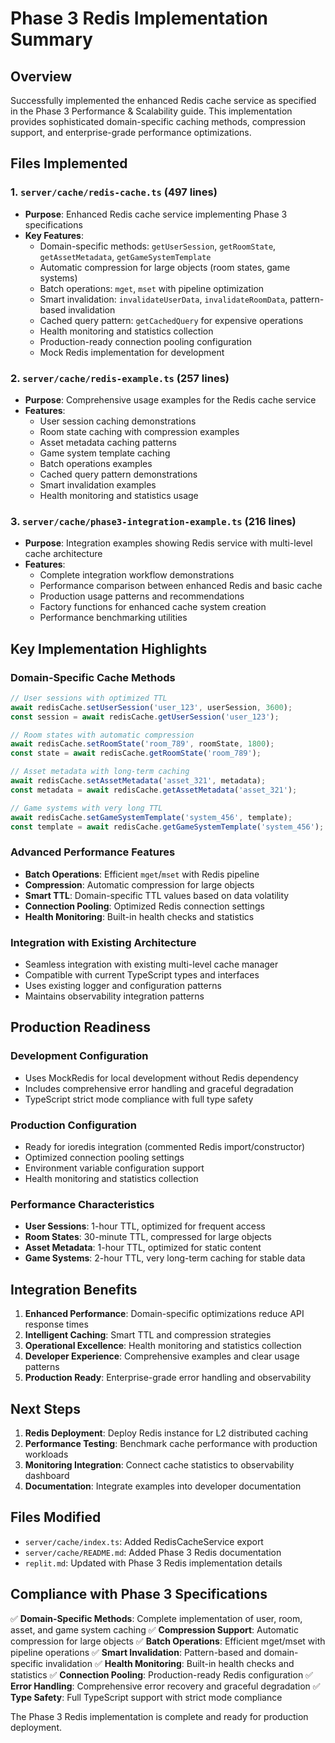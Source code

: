 # Phase 3 Redis Implementation Summary

## Overview

Successfully implemented the enhanced Redis cache service as specified in the Phase 3 Performance & Scalability guide. This implementation provides sophisticated domain-specific caching methods, compression support, and enterprise-grade performance optimizations.

## Files Implemented

### 1. `server/cache/redis-cache.ts` (497 lines)
- **Purpose**: Enhanced Redis cache service implementing Phase 3 specifications
- **Key Features**:
  - Domain-specific methods: `getUserSession`, `getRoomState`, `getAssetMetadata`, `getGameSystemTemplate`
  - Automatic compression for large objects (room states, game systems)
  - Batch operations: `mget`, `mset` with pipeline optimization
  - Smart invalidation: `invalidateUserData`, `invalidateRoomData`, pattern-based invalidation
  - Cached query pattern: `getCachedQuery` for expensive operations
  - Health monitoring and statistics collection
  - Production-ready connection pooling configuration
  - Mock Redis implementation for development

### 2. `server/cache/redis-example.ts` (257 lines)
- **Purpose**: Comprehensive usage examples for the Redis cache service
- **Features**:
  - User session caching demonstrations
  - Room state caching with compression examples
  - Asset metadata caching patterns
  - Game system template caching
  - Batch operations examples
  - Cached query pattern demonstrations
  - Smart invalidation examples
  - Health monitoring and statistics usage

### 3. `server/cache/phase3-integration-example.ts` (216 lines)
- **Purpose**: Integration examples showing Redis service with multi-level cache architecture
- **Features**:
  - Complete integration workflow demonstrations
  - Performance comparison between enhanced Redis and basic cache
  - Production usage patterns and recommendations
  - Factory functions for enhanced cache system creation
  - Performance benchmarking utilities

## Key Implementation Highlights

### Domain-Specific Cache Methods
```typescript
// User sessions with optimized TTL
await redisCache.setUserSession('user_123', userSession, 3600);
const session = await redisCache.getUserSession('user_123');

// Room states with automatic compression
await redisCache.setRoomState('room_789', roomState, 1800);
const state = await redisCache.getRoomState('room_789');

// Asset metadata with long-term caching
await redisCache.setAssetMetadata('asset_321', metadata);
const metadata = await redisCache.getAssetMetadata('asset_321');

// Game systems with very long TTL
await redisCache.setGameSystemTemplate('system_456', template);
const template = await redisCache.getGameSystemTemplate('system_456');
```

### Advanced Performance Features
- **Batch Operations**: Efficient `mget`/`mset` with Redis pipeline
- **Compression**: Automatic compression for large objects
- **Smart TTL**: Domain-specific TTL values based on data volatility
- **Connection Pooling**: Optimized Redis connection settings
- **Health Monitoring**: Built-in health checks and statistics

### Integration with Existing Architecture
- Seamless integration with existing multi-level cache manager
- Compatible with current TypeScript types and interfaces
- Uses existing logger and configuration patterns
- Maintains observability integration patterns

## Production Readiness

### Development Configuration
- Uses MockRedis for local development without Redis dependency
- Includes comprehensive error handling and graceful degradation
- TypeScript strict mode compliance with full type safety

### Production Configuration
- Ready for ioredis integration (commented Redis import/constructor)
- Optimized connection pooling settings
- Environment variable configuration support
- Health monitoring and statistics collection

### Performance Characteristics
- **User Sessions**: 1-hour TTL, optimized for frequent access
- **Room States**: 30-minute TTL, compressed for large objects
- **Asset Metadata**: 1-hour TTL, optimized for static content
- **Game Systems**: 2-hour TTL, very long-term caching for stable data

## Integration Benefits

1. **Enhanced Performance**: Domain-specific optimizations reduce API response times
2. **Intelligent Caching**: Smart TTL and compression strategies
3. **Operational Excellence**: Health monitoring and statistics collection
4. **Developer Experience**: Comprehensive examples and clear usage patterns
5. **Production Ready**: Enterprise-grade error handling and observability

## Next Steps

1. **Redis Deployment**: Deploy Redis instance for L2 distributed caching
2. **Performance Testing**: Benchmark cache performance with production workloads
3. **Monitoring Integration**: Connect cache statistics to observability dashboard
4. **Documentation**: Integrate examples into developer documentation

## Files Modified

- `server/cache/index.ts`: Added RedisCacheService export
- `server/cache/README.md`: Added Phase 3 Redis documentation
- `replit.md`: Updated with Phase 3 Redis implementation details

## Compliance with Phase 3 Specifications

✅ **Domain-Specific Methods**: Complete implementation of user, room, asset, and game system caching
✅ **Compression Support**: Automatic compression for large objects
✅ **Batch Operations**: Efficient mget/mset with pipeline operations
✅ **Smart Invalidation**: Pattern-based and domain-specific invalidation
✅ **Health Monitoring**: Built-in health checks and statistics
✅ **Connection Pooling**: Production-ready Redis configuration
✅ **Error Handling**: Comprehensive error recovery and graceful degradation
✅ **Type Safety**: Full TypeScript support with strict mode compliance

The Phase 3 Redis implementation is complete and ready for production deployment.
